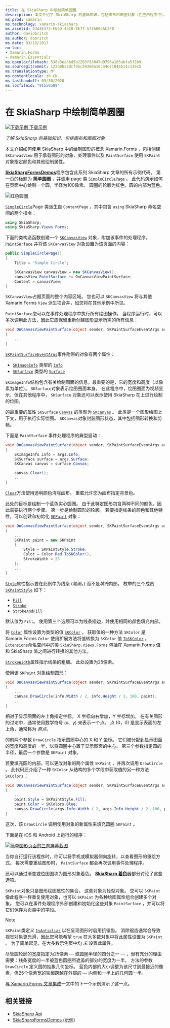 ```yaml
---
title: 在 SkiaSharp 中绘制简单圆圈
description: 本文介绍了 SkiaSharp 的基础知识，包括画布和画图对象（在应用程序中）， Xamarin.Forms 并通过示例代码对此进行了演示。
ms.prod: xamarin
ms.technology: xamarin-skiasharp
ms.assetid: E3A4E373-F65D-45C8-8E77-577A804AC3F8
author: davidbritch
ms.author: dabritch
ms.date: 03/10/2017
no-loc:
- Xamarin.Forms
- Xamarin.Essentials
ms.openlocfilehash: 538a3ea3bd5b2293f93047d9796a185abfa5f2b9
ms.sourcegitcommit: 122b8ba3dcf4bc59368a16c44e71846b11c136c5
ms.translationtype: MT
ms.contentlocale: zh-CN
ms.lasthandoff: 09/30/2020
ms.locfileid: "91556589"
---
```

# <a name="drawing-a-simple-circle-in-skiasharp"></a>在 SkiaSharp 中绘制简单圆圈

[![下载示例](~/media/shared/download.png) 下载示例](https://docs.microsoft.com/samples/xamarin/xamarin-forms-samples/skiasharpforms-demos)

_了解 SkiaSharp 的基础知识，包括画布和画图对象_

本文介绍如何使用 SkiaSharp 中的绘制图形的概念 Xamarin.Forms ，包括创建 `SKCanvasView` 用于承载图形的对象、处理事件以及 `PaintSurface` 使用 `SKPaint` 对象指定颜色和其他绘制属性。

[**SkiaSharpFormsDemos**](/samples/xamarin/xamarin-forms-samples/skiasharpforms-demos)程序包含此系列 SkiaSharp 文章的所有示例代码。 第一页的标题为 **简单圆圈** ，并调用 page 类 [`SimpleCirclePage`](https://github.com/xamarin/xamarin-forms-samples/blob/master/SkiaSharpForms/Demos/Demos/SkiaSharpFormsDemos/Basics/SimpleCirclePage.cs) 。 此代码演示如何在页面中心绘制一个圆，半径为100像素。 圆圈的轮廓为红色，圆的内部为蓝色。

![红色圆圈](circle-images/circleexample.png)

[`SimpleCircle`](https://github.com/xamarin/xamarin-forms-samples/blob/master/SkiaSharpForms/Demos/Demos/SkiaSharpFormsDemos/Basics/SimpleCirclePage.cs)Page 类派生自 `ContentPage` ，其中包含 `using` SkiaSharp 命名空间的两个指令：

```csharp
using SkiaSharp;
using SkiaSharp.Views.Forms;
```

下面的类构造函数创建一个 [`SKCanvasView`](xref:SkiaSharp.Views.Forms.SKCanvasView) 对象，附加该事件的处理程序， [`PaintSurface`](xref:SkiaSharp.Views.Forms.SKCanvasView.PaintSurface) 并将该 `SKCanvasView` 对象设置为该页面的内容：

```csharp
public SimpleCirclePage()
{
    Title = "Simple Circle";

    SKCanvasView canvasView = new SKCanvasView();
    canvasView.PaintSurface += OnCanvasViewPaintSurface;
    Content = canvasView;
}
```

`SKCanvasView`占据页面的整个内容区域。 您也可以 `SKCanvasView` 将与其他 Xamarin.Forms `View` 派生项合并，如您将在其他示例中所见。

`PaintSurface`您可以在事件处理程序中执行所有绘图操作。 当程序运行时，可以多次调用此方法，因此它应保留重新创建图形显示所需的所有信息：

```csharp
void OnCanvasViewPaintSurface(object sender, SKPaintSurfaceEventArgs args)
{
    ...
}

```

[`SKPaintSurfaceEventArgs`](xref:SkiaSharp.Views.Forms.SKPaintSurfaceEventArgs)事件附带的对象有两个属性：

- [`SKImageInfo`](xref:SkiaSharp.SKImageInfo) 类型的 [`Info`](xref:SkiaSharp.Views.Forms.SKPaintSurfaceEventArgs.Info)
- [`SKSurface`](xref:SkiaSharp.SKSurface) 类型的 [`Surface`](xref:SkiaSharp.Views.Forms.SKPaintSurfaceEventArgs.Surface)

`SKImageInfo`结构包含有关绘制图面的信息，最重要的是，它的宽度和高度（以像素为单位）。 `SKSurface`对象表示绘图图面本身。 在此程序中，绘图图面为视频显示，但在其他程序中， `SKSurface` 对象还可以表示使用 SkiaSharp 在上进行绘制的位图。

的最重要的属性 `SKSurface` [`Canvas`](xref:SkiaSharp.SKSurface.Canvas) 的类型为 [`SKCanvas`](xref:SkiaSharp.SKCanvas) 。 此类是一个图形绘图上下文，用于执行实际绘图。 `SKCanvas`对象封装图形状态，其中包括图形转换和剪辑。

下面是 `PaintSurface` 事件处理程序的典型启动：

```csharp
void OnCanvasViewPaintSurface(object sender, SKPaintSurfaceEventArgs args)
{
    SKImageInfo info = args.Info;
    SKSurface surface = args.Surface;
    SKCanvas canvas = surface.Canvas;

    canvas.Clear();
    ...
}

```

[`Clear`](xref:SkiaSharp.SKCanvas.Clear)方法使用透明颜色清除画布。 重载允许您为画布指定背景色。

此处的目标是绘制一个蓝色实心圆圈。 由于此特定图形包含两种不同的颜色，因此需要执行两个步骤。 第一步是绘制圆形的轮廓。 若要指定线条的颜色和其他特性，可以创建和初始化 [`SKPaint`](xref:SkiaSharp.SKPaint) 对象：

```csharp
void OnCanvasViewPaintSurface(object sender, SKPaintSurfaceEventArgs args)
{
    ...
    SKPaint paint = new SKPaint
    {
        Style = SKPaintStyle.Stroke,
        Color = Color.Red.ToSKColor(),
        StrokeWidth = 25
    };
    ...
}
```

[`Style`](xref:SkiaSharp.SKPaint.Style)属性指示要在此例中为线条 (*笔画*，) 而不是*填充*内部。 枚举的三个成员 [`SKPaintStyle`](xref:SkiaSharp.SKPaintStyle) 如下：

- [`Fill`](xref:SkiaSharp.SKPaintStyle.Fill)
- [`Stroke`](xref:SkiaSharp.SKPaintStyle.Stroke)
- [`StrokeAndFill`](xref:SkiaSharp.SKPaintStyle.StrokeAndFill)

默认值为 `Fill`。 使用第三个选项可以为线条描边，并使用相同的颜色填充内部。

将 [`Color`](xref:SkiaSharp.SKPaint.Color) 属性设置为类型的值 [`SKColor`](xref:SkiaSharp.SKColor) 。 获取值的一种方法 `SKColor` 是 Xamarin.Forms `Color` 使用扩展方法将值转换为 `SKColor` 值 [`ToSKColor`](xref:SkiaSharp.Views.Forms.Extensions.ToSKColor*) 。 [`Extensions`](xref:SkiaSharp.Views.Forms.Extensions)命名空间中的类 `SkiaSharp.Views.Forms` 包括在 Xamarin.Forms 值和 SkiaSharp 值之间进行转换的其他方法。

[`StrokeWidth`](xref:SkiaSharp.SKPaint.StrokeWidth)属性指示线条的粗细。 此处设置为25像素。

使用该 `SKPaint` 对象绘制圆形：

```csharp
void OnCanvasViewPaintSurface(object sender, SKPaintSurfaceEventArgs args)
{
    ...
    canvas.DrawCircle(info.Width / 2, info.Height / 2, 100, paint);
    ...
}
```

相对于显示图面的左上角指定坐标。 X 坐标向右增加，Y 坐标增加。 在有关图形的讨论中，通常使用数学符号 (x、y) 来表示一个点。 点 (0，0) 是显示表面的左上角，通常称为 *原点*。

的前两个参数 `DrawCircle` 指示圆圈中心的 X 和 Y 坐标。 它们被分配到显示图面的宽度和高度的一半，以将圆圈中心置于显示图面的中心。 第三个参数指定圆的半径，最后一个参数是 `SKPaint` 对象。

若要填充圆的内部，可以更改对象的两个属性 `SKPaint` ，并再次调用 `DrawCircle` 。 此代码还介绍了一种 `SKColor` 从结构的多个字段中获取值的另一种方法 [`SKColors`](xref:SkiaSharp.SKColors) ：

```csharp
void OnCanvasViewPaintSurface(object sender, SKPaintSurfaceEventArgs args)
{
    ...
    paint.Style = SKPaintStyle.Fill;
    paint.Color = SKColors.Blue;
    canvas.DrawCircle(args.Info.Width / 2, args.Info.Height / 2, 100, paint);
}
```

这次，该 `DrawCircle` 调用使用对象的新属性来填充圆圈 `SKPaint` 。

下面是在 iOS 和 Android 上运行的程序：

[![简单圆形页面的三向屏幕截图](circle-images/simplecircle-small.png)](circle-images/simplecircle-large.png#lightbox "简单圆形页面的三向屏幕截图")

当你自行运行该程序时，你可以将手机或模拟器侧向旋转，以查看图形的重绘方式。 每次需要重绘图形时， `PaintSurface` 都会再次调用事件处理程序。

还可以通过渐变或位图图块为图形对象着色。 [**SkiaSharp 着色**](../effects/shaders/index.md)器部分讨论了这些选项。

`SKPaint`对象只是图形绘图属性的集合。 这些对象为轻型对象。 您可以 `SKPaint` 像此程序一样重复使用对象，也可以 `SKPaint` 为各种绘图属性组合创建多个对象。 您可以在事件处理程序外部创建和初始化这些对象 `PaintSurface` ，并可以将它们保存为页类中的字段。

> [!NOTE]
> `SKPaint`类定义 [`IsAntialias`](xref:SkiaSharp.SKPaint.IsAntialias) 以在呈现图形时启用抗锯齿。 消除锯齿通常会导致视觉对象更光滑，因此您可能希望 `true` 在大多数对象中将此属性设置为 `SKPaint` 。 为了简单起见，在大多数示例页中均 _未_ 设置此属性。

尽管圆轮廓的宽度指定为25像素 &mdash; 或圆圈半径的四分之一 &mdash; ，但有充分的理由需要：线条宽度的一半被蓝色圆圈所遮盖的部分的宽度为一半。 方法的参数 `DrawCircle` 定义圆的抽象几何坐标。 蓝色内部的大小调整为该尺寸到最接近的像素，但25个像素宽的轮廓跨越在外部的 &mdash; 内侧和一半上的几何圆一半。

[与 Xamarin.Forms 文章集成](~/xamarin-forms/user-interface/graphics/skiasharp/basics/integration.md)一文中的下一个示例演示了这一点。

## <a name="related-links"></a>相关链接

- [SkiaSharp Api](/dotnet/api/skiasharp)
- [SkiaSharpFormsDemos (示例) ](/samples/xamarin/xamarin-forms-samples/skiasharpforms-demos)